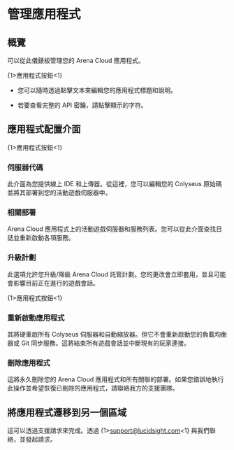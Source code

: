 # 管理應用程式

## 概覽
可以從此儀錶板管理您的 Arena Cloud 應用程式。

{1>應用程式按鈕<1}

- 您可以隨時透過點擊文本來編輯您的應用程式標題和說明。

- 若要查看完整的 API 密鑰，請點擊顯示的字符。

## 應用程式配置介面

{1>應用程式按鈕<1}

### 伺服器代碼
此介面為您提供線上 IDE 和上傳器。從這裡，您可以編輯您的 Colyseus 原始碼並將其部署到您的活動遊戲伺服器中。

### 相關部署
Arena Cloud 應用程式上的活動遊戲伺服器和服務列表。您可以從此介面查找日誌並重新啟動各項服務。

### 升級計劃
此選項允許您升級/降級 Arena Cloud 託管計劃。您的更改會立即套用，並且可能會影響目前正在進行的遊戲會話。

{1>應用程式按鈕<1}

### 重新啟動應用程式
其將硬重啟所有 Colyseus 伺服器和自動縮放器。但它不會重新啟動您的負載均衡器或 Git 同步服務。這將結束所有遊戲會話並中斷現有的玩家連接。

### 刪除應用程式
這將永久刪除您的 Arena Cloud 應用程式和所有關聯的部署。如果您錯誤地執行此操作並希望恢復已刪除的應用程式，請聯絡我方的支援團隊。

## 將應用程式遷移到另一個區域

這可以透過支援請求來完成。透過 {1>support@lucidsight.com<1} 與我們聯絡，並發起請求。